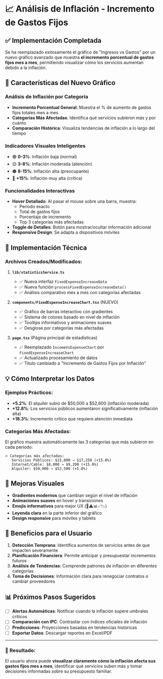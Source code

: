 # 📈 Análisis de Inflación - Incremento de Gastos Fijos

## ✅ Implementación Completada

Se ha reemplazado exitosamente el gráfico de "Ingresos vs Gastos" por un nuevo gráfico avanzado que muestra **el incremento porcentual de gastos fijos mes a mes**, permitiendo visualizar cómo los servicios aumentan debido a la inflación.

## 🎯 Características del Nuevo Gráfico

### **Análisis de Inflación por Categoría**
- **Incremento Porcentual General**: Muestra el % de aumento de gastos fijos totales mes a mes
- **Categorías Más Afectadas**: Identifica qué servicios subieron más y por cuánto
- **Comparación Histórica**: Visualiza tendencias de inflación a lo largo del tiempo

### **Indicadores Visuales Inteligentes**
- 🟢 **0-3%**: Inflación baja (normal)
- 🟡 **3-8%**: Inflación moderada (atención)
- 🟠 **8-15%**: Inflación alta (preocupante)
- 🔴 **+15%**: Inflación muy alta (crítica)

### **Funcionalidades Interactivas**
- **Hover Detallado**: Al pasar el mouse sobre una barra, muestra:
  - Período exacto
  - Total de gastos fijos
  - Porcentaje de incremento
  - Top 3 categorías más afectadas
- **Toggle de Detalles**: Botón para mostrar/ocultar información adicional
- **Responsive Design**: Se adapta a dispositivos móviles

## 🔧 Implementación Técnica

### **Archivos Creados/Modificados:**

1. **`lib/statisticsService.ts`**
   - ✅ Nueva interfaz `FixedExpenseIncreaseData`
   - ✅ Nueva función `processFixedExpenseIncreaseData()`
   - ✅ Análisis comparativo mes a mes con categorías afectadas

2. **`components/FixedExpenseIncreaseChart.tsx`** (NUEVO)
   - ✅ Gráfico de barras interactivo con gradientes
   - ✅ Sistema de colores basado en nivel de inflación
   - ✅ Tooltips informativos y animaciones suaves
   - ✅ Desglose por categorías más afectadas

3. **`page.tsx`** (Página principal de estadísticas)
   - ✅ Reemplazado `IncomeVsExpenseChart` por `FixedExpenseIncreaseChart`
   - ✅ Actualizado procesamiento de datos
   - ✅ Título cambiado a "Incremento de Gastos Fijos por Inflación"

## 💡 Cómo Interpretar los Datos

### **Ejemplos Prácticos:**
- **+5.2%**: El alquiler subió de $50,000 a $52,600 (inflación moderada)
- **+12.8%**: Los servicios públicos aumentaron significativamente (inflación alta)
- **+18.3%**: Incremento crítico que requiere atención inmediata

### **Categorías Más Afectadas:**
El gráfico muestra automáticamente las 3 categorías que más subieron en cada período:
```
🔥 Categorías más afectadas:
   Servicios Públicos: $15,000 → $17,250 (+15.0%)
   Internet/Cable: $8,000 → $9,200 (+15.0%)
   Alquiler: $50,000 → $52,500 (+5.0%)
```

## 🎨 Mejoras Visuales

- **Gradientes modernos** que cambian según el nivel de inflación
- **Animaciones suaves** en hover y transiciones
- **Emojis informativos** para mejor UX (🚨⚠️📊✅📉)
- **Leyenda clara** en la parte inferior del gráfico
- **Design responsive** para móviles y tablets

## 🚀 Beneficios para el Usuario

1. **Detección Temprana**: Identifica aumentos de servicios antes de que impacten severamente
2. **Planificación Financiera**: Permite anticipar y presupuestar incrementos futuros
3. **Análisis de Tendencias**: Comprende patrones de inflación en diferentes categorías
4. **Toma de Decisiones**: Información clara para renegociar contratos o cambiar proveedores

## 📊 Próximos Pasos Sugeridos

- [ ] **Alertas Automáticas**: Notificar cuando la inflación supere umbrales críticos
- [ ] **Comparación con IPC**: Contrastar con índices oficiales de inflación
- [ ] **Predicciones**: Proyecciones basadas en tendencias históricas
- [ ] **Exportar Datos**: Descargar reportes en Excel/PDF

---

### 🎯 **Resultado**: 
El usuario ahora puede **visualizar claramente cómo la inflación afecta sus gastos fijos mes a mes**, identificar qué servicios suben más y tomar decisiones informadas sobre su presupuesto familiar.
